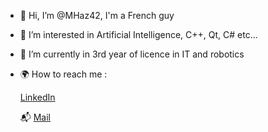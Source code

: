 - 👋 Hi, I’m @MHaz42, I'm a French guy
- 👀 I’m interested in Artificial Intelligence, C++, Qt, C# etc...
- 🌱 I’m currently in 3rd year of licence in IT and robotics
- 🌍 How to reach me :

    [LinkedIn](https://www.linkedin.com/in/mateo-bouchet/)
    
    📬 [Mail](mailto:mateo.bouchet@imerir.com)

<!---
MHaz42/MHaz42 is a ✨ special ✨ repository because its `README.md` (this file) appears on your GitHub profile.
You can click the Preview link to take a look at your changes.
--->

